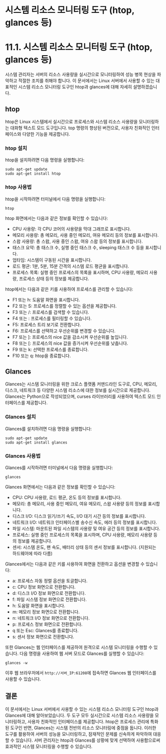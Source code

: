 # 시스템 리소스 모니터링 도구 (htop, glances 등)

# 11.1. 시스템 리소스 모니터링 도구 (htop, glances 등)

시스템 관리자는 서버의 리소스 사용량을 실시간으로 모니터링하여 성능 병목 현상을 파악하고 적절한 조치를 취해야 합니다. 이 문서에서는 Linux 서버에서 사용할 수 있는 대표적인 시스템 리소스 모니터링 도구인 htop과 glances에 대해 자세히 설명하겠습니다.

## htop

htop은 Linux 시스템에서 실시간으로 프로세스와 시스템 리소스 사용량을 모니터링하는 대화형 텍스트 모드 도구입니다. top 명령의 향상된 버전으로, 사용자 친화적인 인터페이스와 다양한 기능을 제공합니다.

### htop 설치

htop을 설치하려면 다음 명령을 실행합니다:

```
sudo apt-get update
sudo apt-get install htop

```

### htop 사용법

htop을 시작하려면 터미널에서 다음 명령을 실행합니다:

```
htop

```

htop 화면에서는 다음과 같은 정보를 확인할 수 있습니다:

- CPU 사용량: 각 CPU 코어의 사용량을 막대 그래프로 표시합니다.
- 메모리 사용량: 총 메모리, 사용 중인 메모리, 여유 메모리 등의 정보를 표시합니다.
- 스왑 사용량: 총 스왑, 사용 중인 스왑, 여유 스왑 등의 정보를 표시합니다.
- 태스크 요약: 총 태스크 수, 실행 중인 태스크 수, sleeping 태스크 수 등을 표시합니다.
- 업타임: 시스템이 구동된 시간을 표시합니다.
- 로드 평균: 1분, 5분, 15분 간격의 시스템 로드 평균을 표시합니다.
- 프로세스 목록: 실행 중인 프로세스의 목록을 표시하며, CPU 사용량, 메모리 사용량, 프로세스 상태 등의 정보를 제공합니다.

htop에서는 다음과 같은 키를 사용하여 프로세스를 관리할 수 있습니다:

- F1 또는 h: 도움말 화면을 표시합니다.
- F2 또는 S: 프로세스를 정렬할 수 있는 옵션을 제공합니다.
- F3 또는 /: 프로세스를 검색할 수 있습니다.
- F4 또는 \: 프로세스를 필터링할 수 있습니다.
- F5: 프로세스 트리 보기로 전환합니다.
- F6: 프로세스를 선택하고 우선순위를 변경할 수 있습니다.
- F7 또는 ]: 프로세스의 nice 값을 감소시켜 우선순위를 높입니다.
- F8 또는 [: 프로세스의 nice 값을 증가시켜 우선순위를 낮춥니다.
- F9 또는 k: 선택한 프로세스를 종료합니다.
- F10 또는 q: htop을 종료합니다.

## Glances

Glances는 시스템 모니터링을 위한 크로스 플랫폼 커맨드라인 도구로, CPU, 메모리, 디스크, 네트워크 등 다양한 시스템 리소스에 대한 정보를 실시간으로 제공합니다. Glances는 Python으로 작성되었으며, curses 라이브러리를 사용하여 텍스트 모드 인터페이스를 제공합니다.

### Glances 설치

Glances를 설치하려면 다음 명령을 실행합니다:

```
sudo apt-get update
sudo apt-get install glances

```

### Glances 사용법

Glances를 시작하려면 터미널에서 다음 명령을 실행합니다:

```
glances

```

Glances 화면에서는 다음과 같은 정보를 확인할 수 있습니다:

- CPU: CPU 사용량, 로드 평균, 온도 등의 정보를 표시합니다.
- 메모리: 총 메모리, 사용 중인 메모리, 여유 메모리, 스왑 사용량 등의 정보를 표시합니다.
- 디스크 I/O: 디스크 읽기/쓰기 속도, I/O 대기 시간 등의 정보를 표시합니다.
- 네트워크 I/O: 네트워크 인터페이스별 송수신 속도, 에러 등의 정보를 표시합니다.
- 파일 시스템: 마운트된 파일 시스템의 사용량 및 여유 공간 등의 정보를 표시합니다.
- 프로세스: 실행 중인 프로세스의 목록을 표시하며, CPU 사용량, 메모리 사용량 등의 정보를 제공합니다.
- 센서: 시스템 온도, 팬 속도, 배터리 상태 등의 센서 정보를 표시합니다. (지원되는 하드웨어에 따라 다름)

Glances에서는 다음과 같은 키를 사용하여 화면을 전환하고 옵션을 변경할 수 있습니다:

- a: 프로세스 자동 정렬 옵션을 토글합니다.
- c: CPU 정보 화면으로 전환합니다.
- d: 디스크 I/O 정보 화면으로 전환합니다.
- f: 파일 시스템 정보 화면으로 전환합니다.
- h: 도움말 화면을 표시합니다.
- m: 메모리 정보 화면으로 전환합니다.
- n: 네트워크 I/O 정보 화면으로 전환합니다.
- p: 프로세스 정보 화면으로 전환합니다.
- q 또는 Esc: Glances를 종료합니다.
- s: 센서 정보 화면으로 전환합니다.

또한 Glances는 웹 인터페이스를 제공하여 원격으로 시스템 모니터링을 수행할 수 있습니다. 다음 명령을 사용하여 웹 서버 모드로 Glances를 실행할 수 있습니다:

```
glances -w

```

이후 웹 브라우저에서 `http://서버_IP:61208`에 접속하면 Glances 웹 인터페이스를 사용할 수 있습니다.

## 결론

이 문서에서는 Linux 서버에서 사용할 수 있는 시스템 리소스 모니터링 도구인 htop과 Glances에 대해 알아보았습니다. 두 도구 모두 실시간으로 시스템 리소스 사용량을 모니터링하고, 사용자 친화적인 인터페이스를 제공합니다. htop은 프로세스 관리에 특화된 도구인 반면, Glances는 시스템 전반의 리소스 모니터링에 중점을 둡니다. 이러한 도구를 활용하여 서버의 성능을 모니터링하고, 잠재적인 문제를 신속하게 파악하여 대응할 수 있습니다. 서버 관리자는 htop과 Glances를 상황에 맞게 선택하여 사용함으로써 효과적인 시스템 모니터링을 수행할 수 있습니다.